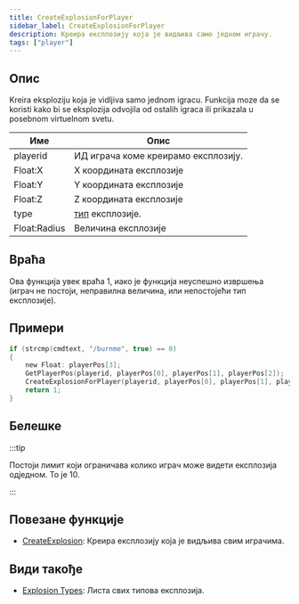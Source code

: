 ```yaml
---
title: CreateExplosionForPlayer
sidebar_label: CreateExplosionForPlayer
description: Креира експлозију која је видљива само једном играчу.
tags: ["player"]
---
```


## Опис

Kreira eksploziju koja je vidljiva samo jednom igracu. Funkcija moze da se koristi kako bi se eksplozija odvojila od ostalih igraca ili prikazala u posebnom virtuelnom svetu.

| Име          | Опис                                          |
| ------------ | --------------------------------------------- |
| playerid     | ИД играча коме креирамо експлозију.           |
| Float:X      | X координата експлозије                       |
| Float:Y      | Y координата експлозије                       |
| Float:Z      | Z координата експлозије                       |
| type         | [тип](../resources/explosionlist) експлозије. |
| Float:Radius | Величина експлозије                           |

## Враћа

Ова функција увек враћа 1, иако је функција неуспешно извршења (играч не постоји, неправилна величина, или непостојећи тип експлозије).

## Примери

```c
if (strcmp(cmdtext, "/burnme", true) == 0)
{
    new Float: playerPos[3];
    GetPlayerPos(playerid, playerPos[0], playerPos[1], playerPos[2]);
    CreateExplosionForPlayer(playerid, playerPos[0], playerPos[1], playerPos[2], 1, 10.0);
    return 1;
}
```

## Белешке

:::tip

Постоји лимит који ограничава колико играч може видети експлозија одједном. То је 10.

:::

## Повезане функције

- [CreateExplosion](CreateExplosion): Креира експлозију која је видљива свим играчима.

## Види такође

- [Explosion Types](../resources/explosionlist): Листа свих типова експлозија.
